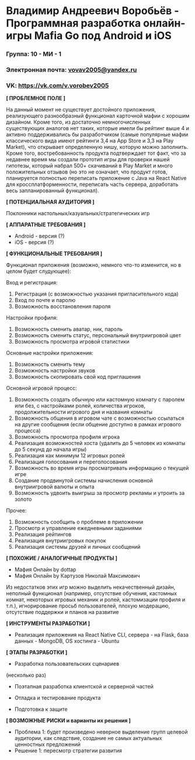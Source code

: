 # Владимир Андреевич Воробьёв - Программная разработка онлайн-игры Mafia Go под Android и iOS

### Группа: 10 - МИ - 1
### Электронная почта: vovav2005@yandex.ru
### VK: https://vk.com/v.vorobev2005

**[ ПРОБЛЕМНОЕ ПОЛЕ ]**

На данный момент не существует достойного приложения, реализующего разнообразный функционал карточной мафии с хорошим дизайном. Кроме того, из достаточно немногочисленных существующих аналогов нет таких, которые имели бы рейтинг выше 4 и активно поддерживались бы разработчиком (самые популярные мафии классического вида имеют рейтинги 3,4 на App Store и 3,3 на Play Market), что открывает определенную нишу, которую можно заполнить. Кроме того, востребованность продукта подтверждает тот факт, что за недавнее время мы создали прототип игры для проверки нашей гипотезы, который набрал 500+ скачиваний в Play Market и много положительных отзывов (но это не означает, что продукт готов, планируется полностью переписать приложение с Java на React Native для кроссплатформенности, переписать часть сервера, доработать весь запланированный функционал).

**[ ПОТЕНЦИАЛЬНАЯ АУДИТОРИЯ ]**

Поклонники настольных/казуальных/стратегических игр

**[ АППАРАТНЫЕ ТРЕБОВАНИЯ ]**

* Android - версия (?) 
* iOS - версия (?)

**[ ФУНКЦИОНАЛЬНЫЕ ТРЕБОВАНИЯ ]**

Функционал приложения (возможно, немного что-то изменится, но в целом будет слудующее):

Вход и регистрация:
1) Регистрация (с возможностью указания пригласительного кода)
2) Вход по почте и паролю
3) Возможность восстановления пароля

Настройки профиля:
1) Возможность сменить аватар, ник, пароль
2) Возможность сменить статус, персональный внутриигровой цвет
3) Возможность просмотра игровой статистики

Основные настройки приложения:
1) Возможность сменить тему
2) Возможность настройки звуков
3) Возможность скопировать свой код приглашения

Основной игровой процесс:
1) Возможность создать обычную или кастомную комнату с паролем или без, с настройками ролей, количества игроков, продолжительности игрового дня и названия комнаты
2) Возможность общения в игровом чате с возможностью ссылаться на другие сообщения (если общение доступно в рамках игрового процесса)
3) Возможность просмотра профиля игрока
4) Реализация возможностей хоста (удалить до 5 человек из комнаты до 5 секунд до начала игры)
5) Реализация как минимум 12 игровых ролей
6) Реализация голосования и переголосования
7) Возможность во время игры просматривать информацию о текущей игре
8) Создание продвинутой системы начисления основной внутриигровой валюты и опыта
9) Возможность удвоить выигрыш за просмотр рекламы и утроить за золото

Прочее:
1) Возможность сообщить о проблеме в приложении
2) Просмотр и управление ежедневными заданиями
3) Реализация рейтингов
4) Реализация внутриигровых покупок
5) Реализация системы друзей и личных сообщений

**[ ПОХОЖИЕ / АНАЛОГИЧНЫЕ ПРОДУКТЫ ]**

* Мафия Онлайн by dottap 
*	Мафия Онлайн by Картузов Николай Максимович

Из недостатков этих игр можно выделить некачественный дизайн, неполный функционал (например, отсутствие обучения, кастомных комнат, некоторых игровых механик и ролей, кастомизации профиля и т.п.), игнорирование просьб пользователей, плохую модерацию, отсутствие поддержки и планов на развитие

**[ ИНСТРУМЕНТЫ РАЗРАБОТКИ ]**

* Реализация приложения на React Native CLI, сервера - на Flask, база данных - MongoDB, OS хостинга - Ubuntu

**[ ЭТАПЫ РАЗРАБОТКИ ]**

* Разработка пользовательских сценариев

(несколько раз)
* Поэтапная разработка клиентской и серверной частей
* Отладка и тестирование продукта

* Подготовка к защите

**[ ВОЗМОЖНЫЕ РИСКИ и варианты их решения ]**

* Проблема 1: будет произведено неверное выделение групп целевой аудитории, как следствие, создание не самых актуальных ценностных предложений
* Решение 1: пересмотр стратегии развития
 
